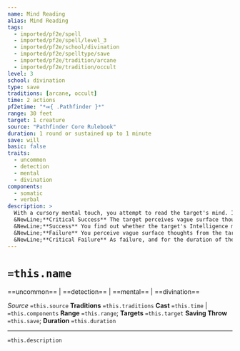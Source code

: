 ```yaml
---
name: Mind Reading
alias: Mind Reading
tags:
  - imported/pf2e/spell
  - imported/pf2e/spell/level_3
  - imported/pf2e/school/divination
  - imported/pf2e/spelltype/save
  - imported/pf2e/tradition/arcane
  - imported/pf2e/tradition/occult
level: 3
school: divination
type: save
traditions: [arcane, occult]
time: 2 actions
pf2etime: "*⬺{ .Pathfinder }*"
range: 30 feet
target: 1 creature
source: "Pathfinder Core Rulebook"
duration: 1 round or sustained up to 1 minute
save: will
basic: false
traits:
  - uncommon
  - detection
  - mental
  - divination
components:
  - somatic
  - verbal
description: >
  With a cursory mental touch, you attempt to read the target's mind. It must attempt a Will save. The target then becomes temporarily immune to your mind reading for 1 hour.
  &NewLine;**Critical Success** The target perceives vague surface thoughts from you when you Cast the Spell.
  &NewLine;**Success** You find out whether the target's Intelligence modifier is higher than, equal to, or lower than yours.
  &NewLine;**Failure** You perceive vague surface thoughts from the target when you Cast the Spell, and you find out whether its Intelligence modifier is higher than, equal to, or lower than yours.
  &NewLine;**Critical Failure** As failure, and for the duration of the spell, you can Sustain the Spell to detect the target's surface thoughts again. The target doesn't receive any additional saves.
---
```

# `=this.name`
==uncommon== | ==detection== | ==mental== | ==divination==

*Source* `=this.source`
**Traditions** `=this.traditions`
**Cast** `=this.time` | `=this.components`
**Range** `=this.range`; **Targets** `=this.target`
**Saving Throw** `=this.save`; **Duration** `=this.duration`

***
`=this.description`